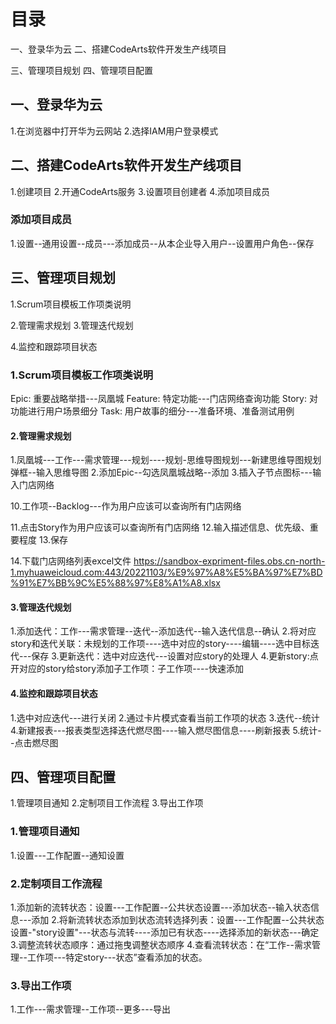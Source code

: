 # 目录
一、登录华为云
二、搭建CodeArts软件开发生产线项目

三、管理项目规划
四、管理项目配置

## 一、登录华为云
1.在浏览器中打开华为云网站
2.选择IAM用户登录模式

## 二、搭建CodeArts软件开发生产线项目
1.创建项目
2.开通CodeArts服务
3.设置项目创建者
4.添加项目成员

### 添加项目成员
1.设置--通用设置--成员---添加成员--从本企业导入用户--设置用户角色--保存

## 三、管理项目规划
1.Scrum项目模板工作项类说明

2.管理需求规划
3.管理迭代规划

4.监控和跟踪项目状态

### 1.Scrum项目模板工作项类说明
Epic: 重要战略举措---凤凰城
Feature: 特定功能---门店网络查询功能
Story: 对功能进行用户场景细分
Task:  用户故事的细分---准备环境、准备测试用例

#### 2.管理需求规划
1.凤凰城---工作---需求管理---规划----规划-思维导图规划---新建思维导图规划弹框--输入思维导图
2.添加Epic--勾选凤凰城战略--添加
3.插入子节点图标---输入门店网络

10.工作项--Backlog---作为用户应该可以查询所有门店网络

11.点击Story作为用户应该可以查询所有门店网络
12.输入描述信息、优先级、重要程度
13.保存

14.下载门店网络列表excel文件
https://sandbox-expriment-files.obs.cn-north-1.myhuaweicloud.com:443/20221103/%E9%97%A8%E5%BA%97%E7%BD%91%E7%BB%9C%E5%88%97%E8%A1%A8.xlsx

#### 3.管理迭代规划
1.添加迭代：工作---需求管理--迭代--添加迭代--输入迭代信息--确认
2.将对应story和迭代关联：未规划的工作项----选中对应的story----编辑----选中目标迭代---保存
3.更新迭代：选中对应迭代---设置对应story的处理人
4.更新story:点开对应的story给story添加子工作项：子工作项----快速添加

#### 4.监控和跟踪项目状态
1.选中对应迭代---进行关闭
2.通过卡片模式查看当前工作项的状态
3.迭代--统计
4.新建报表---报表类型选择迭代燃尽图----输入燃尽图信息----刷新报表
5.统计--点击燃尽图

## 四、管理项目配置
1.管理项目通知
2.定制项目工作流程
3.导出工作项

### 1.管理项目通知
1.设置---工作配置--通知设置

### 2.定制项目工作流程
1.添加新的流转状态：设置---工作配置--公共状态设置---添加状态--输入状态信息---添加
2.将新流转状态添加到状态流转选择列表：设置---工作配置--公共状态设置-"story设置"---状态与流转----添加已有状态----选择添加的新状态---确定
3.调整流转状态顺序：通过拖曳调整状态顺序
4.查看流转状态：在“工作--需求管理--工作项---特定story---状态”查看添加的状态。

### 3.导出工作项
1.工作---需求管理--工作项--更多---导出